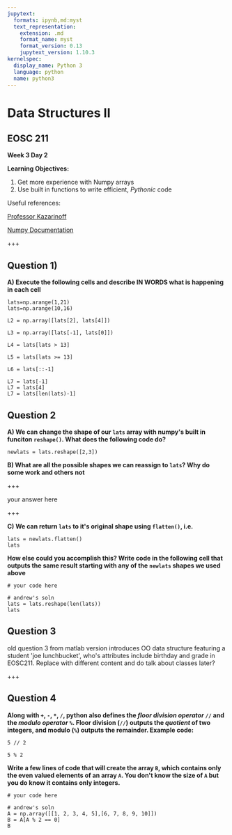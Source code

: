```yaml
---
jupytext:
  formats: ipynb,md:myst
  text_representation:
    extension: .md
    format_name: myst
    format_version: 0.13
    jupytext_version: 1.10.3
kernelspec:
  display_name: Python 3
  language: python
  name: python3
---
```


# Data Structures II

## EOSC 211

**Week 3 Day 2**

**Learning Objectives:**  
1. Get more experience with Numpy arrays
2. Use built in functions to write efficient, *Pythonic* code

Useful references:

[Professor Kazarinoff](https://github.com/ProfessorKazarinoff/Problem-Solving-with-Python-37-Edition/blob/master/notebooks/05-NumPy-and-Arrays/05.03-Python-Lists-and-NumPy-Arrays.ipynb)

[Numpy Documentation](https://numpy.org/doc/stable/reference/generated/numpy.array.html)

+++

## Question 1)

**A) Execute the following cells and describe IN WORDS what is happening in each cell**

```{code-cell} ipython3
lats=np.arange(1,21)
lats=np.arange(10,16)
```

```{code-cell} ipython3
L2 = np.array([lats[2], lats[4]])
```

```{code-cell} ipython3
L3 = np.array([lats[-1], lats[0]])
```

```{code-cell} ipython3
L4 = lats[lats > 13]
```

```{code-cell} ipython3
L5 = lats[lats >= 13]
```

```{code-cell} ipython3
L6 = lats[::-1]
```

```{code-cell} ipython3
L7 = lats[-1]
L7 = lats[4]
L7 = lats[len(lats)-1]
```

## Question 2

**A) We can change the shape of our `lats` array with numpy's built in funciton `reshape()`. What does the following code do?**

```{code-cell} ipython3
newlats = lats.reshape([2,3])
```

**B) What are all the possible shapes we can reassign to `lats`? Why do some work and others not**

+++

your answer here

+++

**C) We can return `lats` to it's original shape using `flatten()`, i.e.**

```{code-cell} ipython3
lats = newlats.flatten()
lats
```

**How else could you accomplish this? Write code in the following cell that outputs the same result starting with any of the `newlats` shapes we used above**

```{code-cell} ipython3
# your code here
```

```{code-cell} ipython3
# andrew's soln
lats = lats.reshape(len(lats))
lats
```

## Question 3

old question 3 from matlab version introduces OO data structure featuring a student 'joe lunchbucket', who's attributes include birthday and grade in EOSC211. Replace with different content and do talk about classes later?

+++

## Question 4

**Along with `+`, `-`, `*`, `/`, python also defines the *floor division operator* `//` and the *modulo operator* `%`. Floor division (`//`) outputs the *quotient* of two integers, and modulo (`%`) outputs the remainder. Example code:**

```{code-cell} ipython3
5 // 2
```

```{code-cell} ipython3
5 % 2
```

**Write a few lines of code that will create the array `B`, which contains only the even valued elements of an array `A`. You don't know the size of `A` but you do know it contains only integers.**

```{code-cell} ipython3
# your code here
```

```{code-cell} ipython3
# andrew's soln
A = np.array([[1, 2, 3, 4, 5],[6, 7, 8, 9, 10]])
B = A[A % 2 == 0]
B
```

```{code-cell} ipython3

```
